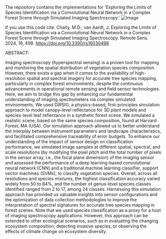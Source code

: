 The repository contains the implementations for 'Exploring the Limits of Species Identification via a Convolutional Neural Network in a Complex Forest Scene through Simulated Imaging Spectroscopy.'
![image](https://github.com/user-attachments/assets/4b8bcbe1-2cac-4df8-bdb7-ad3147e408a1)

If you use this code cite:
Chaity, M.D.; van Aardt, J. Exploring the Limits of Species Identification via a Convolutional Neural Network in a Complex Forest Scene through Simulated Imaging Spectroscopy. Remote Sens. 2024, 16, 498. https://doi.org/10.3390/rs16030498


ABSTRACT:

Imaging spectroscopy (hyperspectral sensing) is a proven tool for mapping and monitoring the spatial distribution of vegetation species composition. However, there exists a gap when it comes to the availability of high-resolution spatial and spectral imagery for accurate tree species mapping, particularly in complex forest environments, despite the continuous advancements in operational remote sensing and field sensor technologies. Here, we aim to bridge this gap by enhancing our fundamental understanding of imaging spectrometers via complex simulated environments. We used DIRSIG, a physics-based, first-principles simulation approach to model canopy-level reflectance for 3D plant models and species-level leaf reflectance in a synthetic forest scene. We simulated a realistic scene, based on the same species composition, found at Harvard Forest, MA (USA). Our simulation approach allowed us to better understand the interplay between instrument parameters and landscape characteristics, and facilitated comprehensive traceability of error budgets. To enhance our understanding of the impact of sensor design on classification performance, we simulated image samples at different spatial, spectral, and scale resolutions (by modifying the pixel pitch and the total number of pixels in the sensor array, i.e., the focal plane dimension) of the imaging sensor and assessed the performance of a deep learning-based convolutional neural network (CNN) and a traditional machine learning classifier, support vector machines (SVMs), to classify vegetation species. Overall, across all resolutions and species mixtures, the highest classification accuracy varied widely from 50 to 84%, and the number of genus-level species classes identified ranged from 2 to 17, among 24 classes. Harnessing this simulation approach has provided us valuable insights into sensor configurations and the optimization of data collection methodologies to improve the interpretation of spectral signatures for accurate tree species mapping in forest scenes. Note that we used species classification as a proxy for a host of imaging spectroscopy applications. However, this approach can be extended to other ecological scenarios, such as in evaluating the changing ecosystem composition, detecting invasive species, or observing the effects of climate change on ecosystem diversity.

